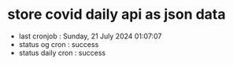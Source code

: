 # store covid daily api as json data

- last cronjob : Sunday, 21 July 2024 01:07:07
- status og cron : success
- status daily cron : success
      
      